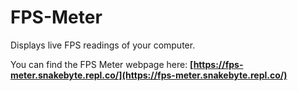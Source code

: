 # FPS-Meter
Displays live FPS readings of your computer.

You can find the FPS Meter webpage here: **[https://fps-meter.snakebyte.repl.co/](https://fps-meter.snakebyte.repl.co/)**
